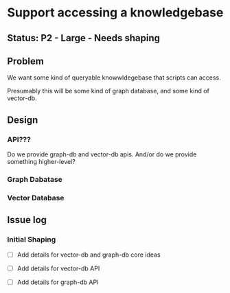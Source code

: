 # Support accessing a knowledgebase

## Status: P2 - Large - Needs shaping

## Problem 

We want some kind of queryable knowwldegebase that scripts can access.

Presumably this will be some kind of graph database, and some kind of vector-db.

## Design

### API???

Do we provide graph-db and vector-db apis. And/or do we provide something higher-level?

### Graph Dabatase

### Vector Database

## Issue log

### Initial Shaping
 * [ ] Add details for vector-db and graph-db core ideas
 * [ ] Add details for vector-db API
 * [ ] Add details for graph-db API
 